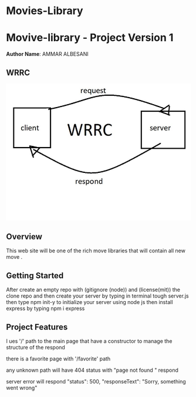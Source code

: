 # Movies-Library



# Movive-library - Project Version 1

**Author Name**: AMMAR ALBESANI

## WRRC
![WRRC](./assist/WRRC1.jpg)

## Overview
This web site will be one of the rich move libraries that will contain all new move .

## Getting Started
After create an empty repo with (gitignore (node)) and (license(mit))
the clone repo and then create your server by typing in terminal tough server.js
then type npm init-y to initialize your server using node js
then install express by typing npm i express 

## Project Features

I ues '/' path to the main page that have a constructor to manage the structure of the respond

there is a favorite page with '/favorite' path

any unknown path will have 404 status with "page not found " respond

server error will respond "status": 500,
"responseText": "Sorry, something went wrong"
